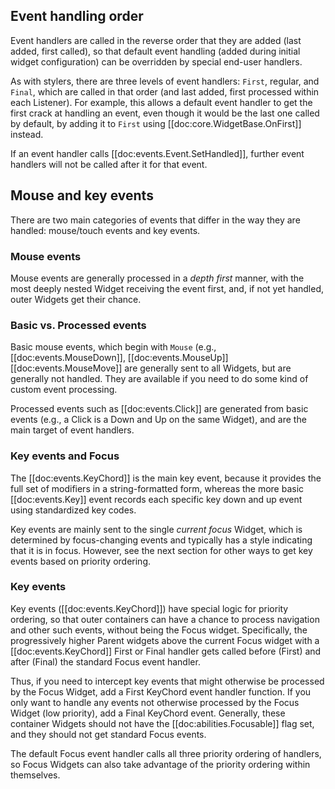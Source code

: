 ## Event handling order

Event handlers are called in the reverse order that they are added (last added, first called), so that default event handling (added during initial widget configuration) can be overridden by special end-user handlers.

As with stylers, there are three levels of event handlers: `First`, regular, and `Final`, which are called in that order (and last added, first processed within each Listener). For example, this allows a default event handler to get the first crack at handling an event, even though it would be the last one called by default, by adding it to `First` using [[doc:core.WidgetBase.OnFirst]] instead.

If an event handler calls [[doc:events.Event.SetHandled]], further event handlers will not be called after it for that event.

## Mouse and key events

There are two main categories of events that differ in the way they are handled: mouse/touch events and key events.

### Mouse events

Mouse events are generally processed in a _depth first_ manner, with the most deeply nested Widget receiving the event first, and, if not yet handled, outer Widgets get their chance.

### Basic vs. Processed events

Basic mouse events, which begin with `Mouse` (e.g., [[doc:events.MouseDown]], [[doc:events.MouseUp]] [[doc:events.MouseMove]] are generally sent to all Widgets, but are generally not handled.  They are available if you need to do some kind of custom event processing.

Processed events such as [[doc:events.Click]] are generated from basic events (e.g., a Click is a Down and Up on the same Widget), and are the main target of event handlers.

### Key events and Focus

The [[doc:events.KeyChord]] is the main key event, because it provides the full set of modifiers in a string-formatted form, whereas the more basic [[doc:events.Key]] event records each specific key down and up event using standardized key codes.

Key events are mainly sent to the single _current focus_ Widget, which is determined by focus-changing events and typically has a style indicating that it is in focus.  However, see the next section for other ways to get key events based on priority ordering.

### Key events

Key events ([[doc:events.KeyChord]]) have special logic for priority ordering, so that outer containers can have a chance to process navigation and other such events, without being the Focus widget.  Specifically, the progressively higher Parent widgets above the current Focus widget with a [[doc:events.KeyChord]] First or Final handler gets called before (First) and after (Final) the standard Focus event handler.

Thus, if you need to intercept key events that might otherwise be processed by the Focus Widget, add a First KeyChord event handler function.  If you only want to handle any events not otherwise processed by the Focus Widget (low priority), add a Final KeyChord event.  Generally, these container Widgets should not have the [[doc:abilities.Focusable]] flag set, and they should not get standard Focus events.

The default Focus event handler calls all three priority ordering of handlers, so Focus Widgets can also take advantage of the priority ordering within themselves.
